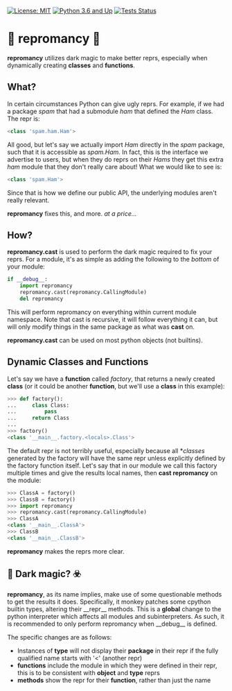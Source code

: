 [![License: MIT](https://img.shields.io/badge/license-MIT-brightgreen?style=for-the-badge)](https://opensource.org/licenses/MIT)
[![Python 3.6 and Up](https://img.shields.io/badge/python->=3.6-blue?style=for-the-badge)](https://python.org)
[![Tests Status](https://img.shields.io/github/workflow/status/esoma/repromancy/Tests/master?style=for-the-badge&label=test)](https://github.com/esoma/repromancy/actions?query=workflow%3ATest)

#  :mage: repromancy :zombie:
**repromancy** utilizes dark magic to make better reprs, especially when
dynamically creating **classes** and **functions**.

## What?
In certain circumstances Python can give ugly reprs. For example, if we had a
package *spam* that had a submodule *ham* that defined the *Ham* class. The
repr is:
```python
<class 'spam.ham.Ham'>
```
All good, but let's say we actually import *Ham* directly in the *spam*
package, such that it is accessible as *spam.Ham*. In fact, this is the
interface we advertise to users, but when they do reprs on their *Hams* they
get this extra *ham* module that they don't really care about! What we would
like to see is:
```python
<class 'spam.Ham'>
```
Since that is how we define our public API, the underlying modules aren't
really relevant.

**repromancy** fixes this, and more. *at a price...*

## How?
**repromancy.cast** is used to perform the dark magic required to fix your
reprs. For a module, it's as simple as adding the following to the *bottom*
of your module:
```python
if __debug__:
    import repromancy
    repromancy.cast(repromancy.CallingModule)
    del repromancy
```

This will perform repromancy on everything within current module namespace.
Note that cast is recursive, it will follow everything it can, but will only
modify things in the same package as what was **cast** on.

**repromancy.cast** can be used on most python objects (not builtins).

## Dynamic Classes and Functions
Let's say we have a **function** called *factory*, that returns a newly
created **class** (or it could be another **function**, but we'll use a
**class** in this example):
```python
>>> def factory():
...     class Class:
...         pass
...     return Class
...
>>> factory()
<class '__main__.factory.<locals>.Class'>
```

The default repr is not terribly useful, especially because all **classes*
generated by the factory will have the same repr unless explicitly defined
by the factory function itself. Let's say that in our module we call this
factory multiple times and give the results local names, then
**cast repromancy** on the module:
```python
>>> ClassA = factory()
>>> ClassB = factory()
>>> import repromancy
>>> repromancy.cast(repromancy.CallingModule)
>>> ClassA
<class '__main__.ClassA'>
>>> ClassB
<class '__main__.ClassB'>
```
**repromancy** makes the reprs more clear.

## :goat: Dark magic? :biohazard:
**repromancy**, as its name implies, make use of some questionable methods to
get the results it does. Specifically, it monkey patches some cpython builtin
types, altering their \_\_repr\_\_ methods. This is a **global** change to
the python interpreter which affects all modules and subinterpreters. As such,
it is recommended to only perform repromancy when \_\_debug\_\_ is defined.

The specific changes are as follows:
* Instances of **type** will not display their __package__ in their repr if the
  fully qualified name starts with '<' (another repr)
* **functions** include the module in which they were defined in their repr, this is
  to be consistent with **object** and **type** reprs
* **methods** show the repr for their **function**, rather than just the name
